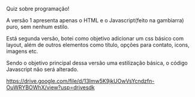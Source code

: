 Quiz sobre programação!

A versão 1 apresenta apenas o HTML e o Javascript(feito na gambiarra) puro, sem nenhum estilo.

Está segunda versão, botei como objetivo adicionar um css básico com layout, além de outros elementos como título, opções para contato, icons, imagens etc.

Sendo o objetivo principal dessa versão uma estilização básica, o código Javascript não será alterado. 

https://drive.google.com/file/d/13Imw5K9jkUOwVsYcndzfn-OuWRYBOWhX/view?usp=drivesdk

